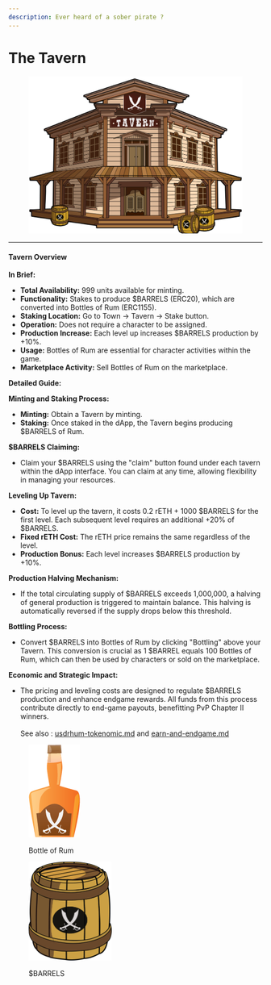 ```yaml
---
description: Ever heard of a sober pirate ?
---
```


# The Tavern

<figure><img src="../../.gitbook/assets/TAVERN=.png" alt=""><figcaption></figcaption></figure>

***

#### Tavern Overview

**In Brief:**

* **Total Availability:** 999 units available for minting.
* **Functionality:** Stakes to produce $BARRELS (ERC20), which are converted into Bottles of Rum (ERC1155).
* **Staking Location:** Go to Town -> Tavern -> Stake button.
* **Operation:** Does not require a character to be assigned.
* **Production Increase:** Each level up increases $BARRELS production by +10%.
* **Usage:** Bottles of Rum are essential for character activities within the game.
* **Marketplace Activity:** Sell Bottles of Rum on the marketplace.

**Detailed Guide:**

**Minting and Staking Process:**

* **Minting:** Obtain a Tavern by minting.
* **Staking:** Once staked in the dApp, the Tavern begins producing $BARRELS of Rum.

**$BARRELS Claiming:**

* Claim your $BARRELS using the "claim" button found under each tavern within the dApp interface. You can claim at any time, allowing flexibility in managing your resources.

**Leveling Up Tavern:**

* **Cost:** To level up the tavern, it costs 0.2 rETH + 1000 $BARRELS for the first level. Each subsequent level requires an additional +20% of $BARRELS.
* **Fixed rETH Cost:** The rETH price remains the same regardless of the level.
* **Production Bonus:** Each level increases $BARRELS production by +10%.

**Production Halving Mechanism:**

* If the total circulating supply of $BARRELS exceeds 1,000,000, a halving of general production is triggered to maintain balance. This halving is automatically reversed if the supply drops below this threshold.

**Bottling Process:**

* Convert $BARRELS into Bottles of Rum by clicking "Bottling" above your Tavern. This conversion is crucial as 1 $BARREL equals 100 Bottles of Rum, which can then be used by characters or sold on the marketplace.

**Economic and Strategic Impact:**

* The pricing and leveling costs are designed to regulate $BARRELS production and enhance endgame rewards. All funds from this process contribute directly to end-game payouts, benefitting PvP Chapter II winners.\
  \
  See also : [usdrhum-tokenomic.md](../../economy-tokens-lp/usdrhum-tokenomic.md "mention")  and [earn-and-endgame.md](../economy-burn-and-earn-system/earn-and-endgame.md "mention")



<figure><img src="../../.gitbook/assets/flag rhum.png" alt=""><figcaption><p>Bottle of Rum</p></figcaption></figure>

<figure><img src="../../.gitbook/assets/barrel.png" alt="" width="165"><figcaption><p>$BARRELS</p></figcaption></figure>
